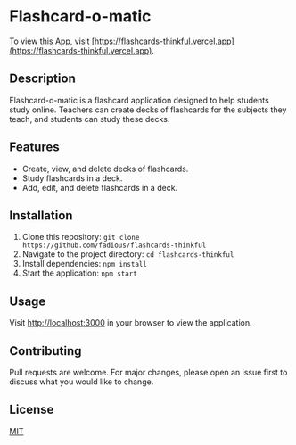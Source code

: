 # Flashcard-o-matic
To view this App, visit [https://flashcards-thinkful.vercel.app](https://flashcards-thinkful.vercel.app).

## Description
Flashcard-o-matic is a flashcard application designed to help students study online. Teachers can create decks of flashcards for the subjects they teach, and students can study these decks.

## Features
* Create, view, and delete decks of flashcards.
* Study flashcards in a deck.
* Add, edit, and delete flashcards in a deck.

## Installation
1. Clone this repository: `git clone https://github.com/fadious/flashcards-thinkful`
2. Navigate to the project directory: `cd flashcards-thinkful`
3. Install dependencies: `npm install`
4. Start the application: `npm start`

## Usage
Visit [http://localhost:3000](http://localhost:3000) in your browser to view the application.

## Contributing
Pull requests are welcome. For major changes, please open an issue first to discuss what you would like to change.

## License
[MIT](https://choosealicense.com/licenses/mit/)
